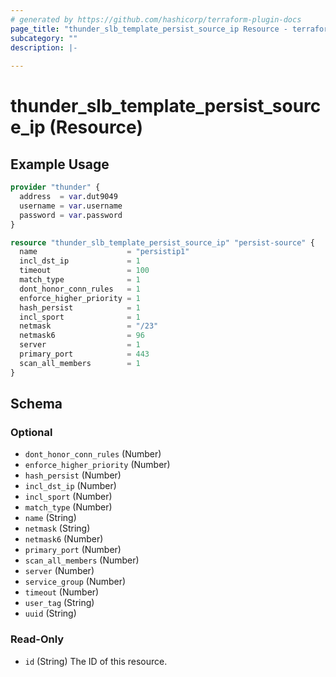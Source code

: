 ```yaml
---
# generated by https://github.com/hashicorp/terraform-plugin-docs
page_title: "thunder_slb_template_persist_source_ip Resource - terraform-provider-thunder"
subcategory: ""
description: |-
  
---
```


# thunder_slb_template_persist_source_ip (Resource)



## Example Usage

```terraform
provider "thunder" {
  address  = var.dut9049
  username = var.username
  password = var.password
}

resource "thunder_slb_template_persist_source_ip" "persist-source" {
  name                    = "persistip1"
  incl_dst_ip             = 1
  timeout                 = 100
  match_type              = 1
  dont_honor_conn_rules   = 1
  enforce_higher_priority = 1
  hash_persist            = 1
  incl_sport              = 1
  netmask                 = "/23"
  netmask6                = 96
  server                  = 1
  primary_port            = 443
  scan_all_members        = 1
}
```

<!-- schema generated by tfplugindocs -->
## Schema

### Optional

- `dont_honor_conn_rules` (Number)
- `enforce_higher_priority` (Number)
- `hash_persist` (Number)
- `incl_dst_ip` (Number)
- `incl_sport` (Number)
- `match_type` (Number)
- `name` (String)
- `netmask` (String)
- `netmask6` (Number)
- `primary_port` (Number)
- `scan_all_members` (Number)
- `server` (Number)
- `service_group` (Number)
- `timeout` (Number)
- `user_tag` (String)
- `uuid` (String)

### Read-Only

- `id` (String) The ID of this resource.


